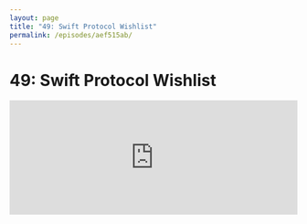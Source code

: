 ```yaml
---
layout: page
title: "49: Swift Protocol Wishlist"
permalink: /episodes/aef515ab/
---
```


# 49: Swift Protocol Wishlist

<iframe frameBorder="0" height="200px" scrolling="no" seamless src="https://player.simplecast.com/eedb656b-9197-47aa-b979-f53b4770bb04" width="100%" />

In Today's episode we share thoughts on Dave DeLong's "protocol wishlist" for Swift and other ideas for improving Swift's protocols.

- Blogpost: https://davedelong.com/blog/2018/02/08/swift-protocols-wishlist/
- Tweet thread around blog post: https://twitter.com/davedelong/status/961745088668868608
- Dave DeLong on Twitter: https://twitter.com/davedelong
